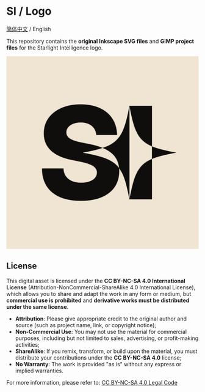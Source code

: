 # SI / Logo

[简体中文](README.md) / English

This repository contains the **original Inkscape SVG files** and **GIMP project files** for the Starlight Intelligence logo.

![avatar.jpg](docs/avatar.jpg)

## License

This digital asset is licensed under the **CC BY-NC-SA 4.0 International License** (Attribution-NonCommercial-ShareAlike 4.0 International License), which allows you to share and adapt the work in any form or medium, but **commercial use is prohibited** and **derivative works must be distributed under the same license**.

- **Attribution**: Please give appropriate credit to the original author and source (such as project name, link, or copyright notice);
- **Non-Commercial Use**: You may not use the material for commercial purposes, including but not limited to sales, advertising, or profit-making activities;
- **ShareAlike**: If you remix, transform, or build upon the material, you must distribute your contributions under the **CC BY-NC-SA 4.0** license;
- **No Warranty**: The work is provided "as is" without any express or implied warranties.

For more information, please refer to: [CC BY-NC-SA 4.0 Legal Code](https://creativecommons.org/licenses/by-nc-sa/4.0/legalcode)
